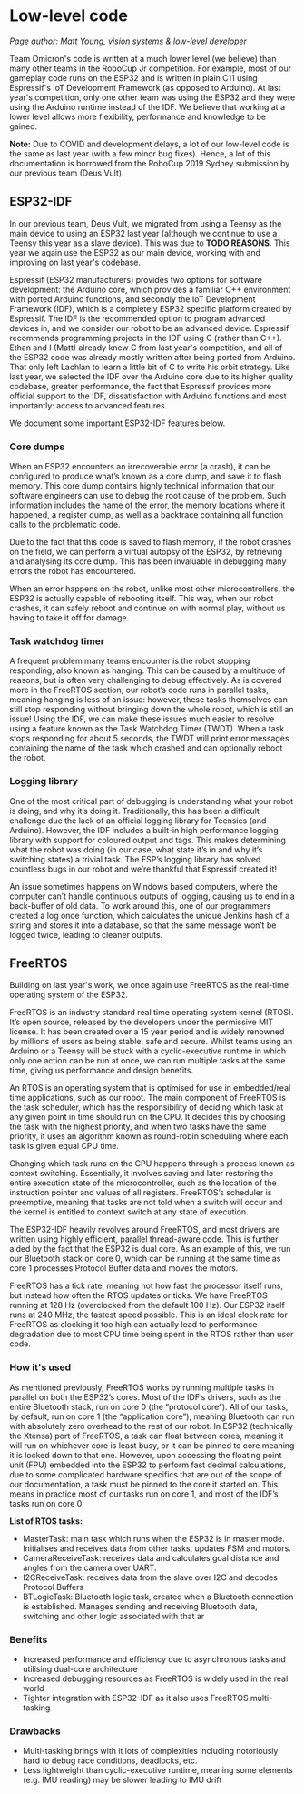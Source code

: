 # Low-level code

_Page author: Matt Young, vision systems & low-level developer_

Team Omicron's code is written at a much lower level (we believe) than many other teams in the RoboCup Jr competition.
For example, most of our gameplay code runs on the ESP32 and is written in plain C11 using Espressif's IoT Development
Framework (as opposed to Arduino). At last year's competition, only one other team was using the ESP32 and they were
using the Arduino runtime instead of the IDF. We believe that working at a lower level allows more flexibility,
performance and knowledge to be gained.

**Note:** Due to COVID and development delays, a lot of our low-level code is the same as last year (with
a few minor bug fixes). Hence, a lot of this documentation is borrowed from the RoboCup 2019 Sydney submission
by our previous team (Deus Vult).

## ESP32-IDF
In our previous team, Deus Vult, we migrated from using a Teensy as the main device to using an ESP32 last year
(although we continue to use a Teensy this year as a slave device). This was due to **TODO REASONS**. This year we again
use the ESP32 as our main device, working with and improving on last year's codebase.

Espressif (ESP32 manufacturers) provides two options for software development: the Arduino core, which provides a
familiar C++ environment with ported Arduino functions, and secondly the IoT Development Framework (IDF), which is a
completely ESP32 specific platform created by Espressif. The IDF is the recommended option to program advanced devices
in, and we consider our robot to be an advanced device. Espressif recommends programming projects in the IDF using C
(rather than C++). Ethan and I (Matt) already knew C from last year's competition, and all of the ESP32 code was already
mostly written after being ported from Arduino. That only left Lachlan to learn a little bit of C to write his orbit
strategy. Like last year, we selected the IDF over the Arduino core due to its higher quality codebase, greater
performance, the fact that Espressif provides more official support to the IDF, dissatisfaction with Arduino functions
and most importantly: access to advanced features.

We document some important ESP32-IDF features below.

### Core dumps
When an ESP32 encounters an irrecoverable error (a crash), it can be configured to produce what’s known as a core dump,
and save it to flash memory. This core dump contains highly technical information that our software engineers can use to
debug the root cause of the problem. Such information includes the name of the error, the memory locations where it
happened, a register dump, as well as a backtrace containing all function calls to the problematic code.

Due to the fact that this code is saved to flash memory, if the robot crashes on the field, we can perform a virtual
autopsy of the ESP32, by retrieving and analysing its core dump. This has been invaluable in debugging many errors the
robot has encountered.

When an error happens on the robot, unlike most other microcontrollers, the ESP32 is actually capable of rebooting
itself. This way, when our robot crashes, it can safely reboot and continue on with normal play, without us having to
take it off for damage.

### Task watchdog timer
A frequent problem many teams encounter is the robot stopping responding, also known as hanging. This can be caused by a
multitude of reasons, but is often very challenging to debug effectively. As is covered more in the FreeRTOS section,
our robot’s code runs in parallel tasks, meaning hanging is less of an issue: however, these tasks themselves can still
stop responding without bringing down the whole robot, which is still an issue! Using the IDF, we can make these issues
much easier to resolve using a feature known as the Task Watchdog Timer (TWDT). When a task stops responding for about 5
seconds, the TWDT will print error messages containing the name of the task which crashed and can optionally reboot the
robot.

### Logging library
One of the most critical part of debugging is understanding what your robot is doing, and why it’s doing it.
Traditionally, this has been a difficult challenge due the lack of an official logging library for Teensies (and
Arduino). However, the IDF includes a built-in high performance logging library with support for coloured output and
tags. This makes determining what the robot was doing (in our case, what state it’s in and why it’s switching states) a
trivial task. The ESP’s logging library has solved countless bugs in our robot and we’re thankful that Espressif created
it!

An issue sometimes happens on Windows based computers, where the computer can’t handle continuous outputs of logging,
causing us to end in a back-buffer of old data. To work around this, one of our programmers created a log once
function, which calculates the unique Jenkins hash of a string and stores it into a database, so that the same message
won’t be logged twice, leading to cleaner outputs.

## FreeRTOS
Building on last year's work, we once again use FreeRTOS as the real-time operating system of the ESP32.

FreeRTOS is an industry standard real time operating system kernel (RTOS). It’s open source, released by the developers
under the permissive MIT license. It has been created over a 15 year period and is widely renowned by millions of users
as being stable, safe and secure. Whilst teams using an Arduino or a Teensy will be stuck with a cyclic-executive
runtime in which only one action can be run at once, we can run multiple tasks at the same time, giving us performance
and design benefits.

An RTOS is an operating system that is optimised for use in embedded/real time applications, such as our robot. The main
component of FreeRTOS is the task scheduler, which has the responsibility of deciding which task at any given point in
time should run on the CPU. It decides this by choosing the task with the highest priority, and when two tasks have the
same priority, it uses an algorithm known as round-robin scheduling where each task is given equal CPU time. 

Changing which task runs on the CPU happens through a process known as context switching. Essentially, it involves
saving and later restoring the entire execution state of the microcontroller, such as the location of the instruction
pointer and values of all registers. FreeRTOS’s scheduler is preemptive, meaning that tasks are not told when a switch
will occur and the kernel is entitled to context switch at any state of execution.

The ESP32-IDF heavily revolves around FreeRTOS, and most drivers are written using highly efficient, parallel
thread-aware code. This is further aided by the fact that the ESP32 is dual core. As an example of this, we run our
Bluetooth stack on core 0, which can be running at the same time as core 1 processes Protocol Buffer data and moves the
motors.

FreeRTOS has a tick rate, meaning not how fast the processor itself runs, but instead how often the RTOS updates or
ticks. We have FreeRTOS running at 128 Hz (overclocked from the default 100 Hz). Our ESP32 itself runs at 240 MHz, the
fastest speed possible. This is an ideal clock rate for FreeRTOS as clocking it too high can actually lead to
performance degradation due to most CPU time being spent in the RTOS rather than user code.

### How it's used
As mentioned previously, FreeRTOS works by running multiple tasks in parallel on both the ESP32’s cores. Most of the
IDF’s drivers, such as the entire Bluetooth stack, run on core 0 (the “protocol core”). All of our tasks, by default,
run on core 1 (the “application core”), meaning Bluetooth can run with absolutely zero overhead to the rest of our
robot. In ESP32 (technically the Xtensa) port of FreeRTOS, a task can float between cores, meaning it will run on
whichever core is least busy, or it can be pinned to core meaning it is locked down to that one. However, upon accessing
the floating point unit (FPU) embedded into the ESP32 to perform fast decimal calculations, due to some complicated
hardware specifics that are out of the scope of our documentation, a task must be pinned to the core it started on. This
means in practice most of our tasks run on core 1, and most of the IDF’s tasks run on core 0.

**List of RTOS tasks:**

- MasterTask: main task which runs when the ESP32 is in master mode. Initialises and receives data from other tasks, updates FSM and motors.
- CameraReceiveTask: receives data and calculates goal distance and angles from the camera over UART.
- I2CReceiveTask: receives data from the slave over I2C and decodes Protocol Buffers
- BTLogicTask: Bluetooth logic task, created when a Bluetooth connection is established. Manages sending and receiving Bluetooth data, switching and other logic associated with that ar

### Benefits
- Increased performance and efficiency due to asynchronous tasks and utilising dual-core architecture
- Increased debugging resources as FreeRTOS is widely used in the real world
- Tighter integration with ESP32-IDF as it also uses FreeRTOS multi-tasking

### Drawbacks
- Multi-tasking brings with it lots of complexities including notoriously hard to debug race conditions, deadlocks, etc.
- Less lightweight than cyclic-executive runtime, meaning some elements (e.g. IMU reading) may be slower leading to IMU drift
